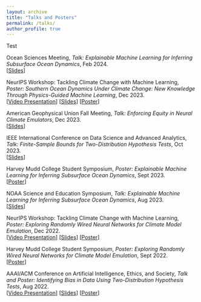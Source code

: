```yaml
---
layout: archive
title: "Talks and Posters"
permalink: /talks/
author_profile: true
---
```


Test

Ocean Sciences Meeting, *Talk: Explainable Machine Learning for Inferring Subsurface Ocean Dynamics*, Feb 2024.\
[<a href="https://docs.google.com/presentation/d/1arAqTotIPIHKs6cPF0f4O8V5IqzTsllwGusm6mlQCiY/edit?usp=sharing" target="_blank">Slides</a>]

NeurIPS Workshop: Tackling Climate Change with Machine Learning, *Poster: Southern Ocean Dynamics Under Climate Change: New Knowledge Through Physics-Guided Machine Learning*, Dec 2023.\
[<a href="https://slideslive.com/39012870" target="_blank">Video Presentation</a>]
[<a href="https://docs.google.com/presentation/d/18W8mLUI2haLUbjrhHS6YpIcjVCiy3fG6XBQQR3VHBtU/edit?usp=sharing" target="_blank">Slides</a>]
[<a href="https://yikwill.github.io/files/NeurIPSPoster2023.pdf" target="_blank">Poster</a>]

American Geophysical Union Fall Meeting, *Talk: Enforcing Equity in Neural Climate Emulators*, Dec 2023.\
[<a href="https://docs.google.com/presentation/d/1YrmY4vk6IR62j88iBUr1nKIg8Hchl1lqhpxp91ZWCoU/edit?usp=sharing" target="_blank">Slides</a>]

IEEE International Conference on Data Science and Advanced Analytics, *Talk: Finite-Sample Bounds for Two-Distribution Hypothesis Tests*, Oct 2023.\
[<a href="https://docs.google.com/presentation/d/1tpcsBX4qFFiaeTmvqjixyzzUMP_Yusd8vs0F6P2R-As/edit?usp=sharing" target="_blank">Slides</a>]

Harvey Mudd College Student Symposium, *Poster: Explainable Machine Learning for Inferring Subsurface Ocean Dynamics*, Sept 2023.\
[<a href="https://yikwill.github.io/files/HMCPoster2023.pdf" target="_blank">Poster</a>]

NOAA Science and Education Symposium, *Talk: Explainable Machine Learning for Inferring Subsurface Ocean Dynamics*, Aug 2023.\
[<a href="https://docs.google.com/presentation/d/1CweP1p5k5qhqN9HD22e50jukBKnIHnPxD__ICIGbQ3o/edit?usp=sharing" target="_blank">Slides</a>]

NeurIPS Workshop: Tackling Climate Change with Machine Learning, *Poster: Exploring Randomly Wired Neural Networks for Climate Model Emulation*, Dec 2022.\
[<a href="https://slideslive.com/38994024" target="_blank">Video Presentation</a>]
[<a href="https://drive.google.com/file/d/1tagk9S2-F93JJLe4S5uLoizCWWATmQfe/view?usp=drive_link" target="_blank">Slides</a>]
[<a href="https://drive.google.com/file/d/10kA6r9eXph36SjSOG8Q_oPfoDPDkD7YT/view?usp=drive_link" target="_blank">Poster</a>]

Harvey Mudd College Student Symposium, *Poster: Exploring Randomly Wired Neural Networks for Climate Model Emulation*, Sept 2022.\
[<a href="https://drive.google.com/file/d/10kA6r9eXph36SjSOG8Q_oPfoDPDkD7YT/view?usp=drive_link" target="_blank">Poster</a>]

AAAI/ACM Conference on Artificial Intelligence, Ethics, and Society, *Talk and Poster: Identifying Bias in Data Using Two-Distribution Hypothesis Tests*, Aug 2022.\
[<a href="https://youtu.be/9ESyVlKJ6BM" target="_blank">Video Presentation</a>]
[<a href="https://drive.google.com/file/d/1617yuc23C1LMytDeexKtYcQIQLqfgK0P/view?usp=sharing" target="_blank">Slides</a>]
[<a href="https://www.cs.hmc.edu/~montanez/posters/poster-yik-2022-IBIDUTDHT.pdf" target="_blank">Poster</a>]
